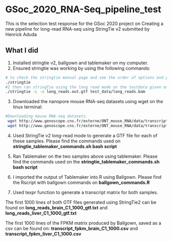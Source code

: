 # GSoc_2020_RNA-Seq_pipeline_test
This is the selection test response for the GSoc 2020 project on Creating a new pipeline for long-read RNA-seq using StringTie v2 submitted by Henrick Aduda 

## What I did 
1. Installed stringtie v2, ballgown and tablemaker on my computer.
2. Ensured stringtie was working by using the following commands:

``` bash 
# to check the stringtie manual page and see the order of options and parameters when using the command
./stringtie
#I then ran stringTie using the long read mode on the testdata given on the stringTie github repo.
./stringtie -L -o long_reads.out.gtf test_data/long_reads.bam 
```
3. Downloaded the nanopore mouse RNA-seq datasets using wget on the linux terminal: 

```bash 
#Downloading mouse RNA-seq datasets.
 wget http://www.genoscope.cns.fr/externe/ONT_mouse_RNA/data/transcriptome/RNA_nanopore.brain.C1R1_mapping_E94_minimap2_primary_no_read_less_than_80QC.bam
 wget http://www.genoscope.cns.fr/externe/ONT_mouse_RNA/data/transcriptome/RNA_nanopore.liver.C1R1_mapping_E94_minimap2_primary_no_read_less_than_80QC.bam
```

4. Used StringTie v2 long-read mode to generate a GTF file for each of these samples. Please find the commands used on **stringtie_tablemaker_commands.sh bash script**
5. Ran Tablemaker on the two samples above using tablemaker. Please find the commands used on the **stringtie_tablemaker_commands.sh bash script**
6. I imported the output of Tablemaker into R using Ballgown. Please find the Rscript with ballgown commands on **ballgown_commands.R**

7. Used texpr function to generate a transcript matrix for both samples.

The first 1000 lines of both GTF files generated using StringTie2 can be found on **long_reads_brain_C1_1000_gtf.txt** and **long_reads_liver_C1_1000_gtf.txt**

The first 1000 lines of the FPKM matrix produced by Ballgown, saved as a csv can be found on: **transcript_fpkm_brain_C1_1000.csv** and **transcript_fpkm_liver_C1_1000.csv**
